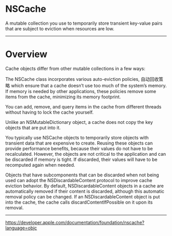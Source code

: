 




NSCache
=


A mutable collection you use to temporarily store transient key-value pairs that are subject to eviction when resources are low.



<hr>










Overview
=



Cache objects differ from other mutable collections in a few ways:

The NSCache class incorporates various auto-eviction policies, 
自动回收策略
which ensure that a cache doesn’t use too much of the system’s memory. If memory is needed by other applications, these policies remove some items from the cache, minimizing its memory footprint.




You can add, remove, and query items in the cache from different threads without having to lock the cache yourself.

Unlike an NSMutableDictionary object, a cache does not copy the key objects that are put into it.




You typically use NSCache objects to temporarily store objects with transient data that are expensive to create. Reusing these objects can provide performance benefits, because their values do not have to be recalculated. However, the objects are not critical to the application and can be discarded if memory is tight. If discarded, their values will have to be recomputed again when needed.

Objects that have subcomponents that can be discarded when not being used can adopt the NSDiscardableContent protocol to improve cache eviction behavior. By default, NSDiscardableContent objects in a cache are automatically removed if their content is discarded, although this automatic removal policy can be changed. If an NSDiscardableContent object is put into the cache, the cache calls discardContentIfPossible on it upon its removal.




<hr>




https://developer.apple.com/documentation/foundation/nscache?language=objc
